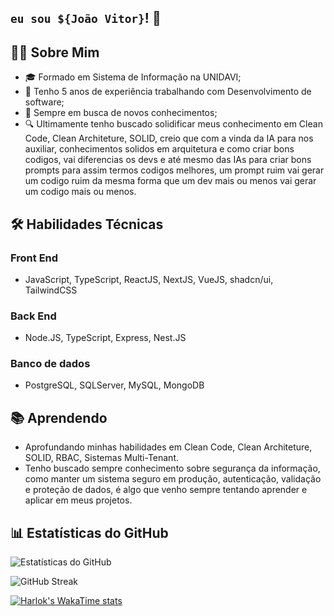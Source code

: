 ## `eu sou ${João Vitor}`! 👋

## 🧑‍💻 Sobre Mim

- 🎓 Formado em Sistema de Informação na UNIDAVI;
- 💼 Tenho 5 anos de experiência trabalhando com Desenvolvimento de software;
- 🌱 Sempre em busca de novos conhecimentos;
- 🔍 Ultimamente tenho buscado solidificar meus conhecimento em Clean Code, Clean Architeture, SOLID, creio que com a vinda da IA para nos auxiliar, conhecimentos solidos em arquitetura e como criar bons codigos, vai diferencias os devs e até mesmo das IAs para criar bons prompts para assim termos codigos melhores, um prompt ruim vai gerar um codigo ruim da mesma forma que um dev mais ou menos vai gerar um codigo mais ou menos.


## 🛠️ Habilidades Técnicas

### Front End
- JavaScript, TypeScript, ReactJS, NextJS, VueJS, shadcn/ui, TailwindCSS

### Back End
- Node.JS, TypeScript, Express, Nest.JS

### Banco de dados
- PostgreSQL, SQLServer, MySQL, MongoDB

## 📚 Aprendendo

- Aprofundando minhas habilidades em Clean Code, Clean Architeture, SOLID, RBAC, Sistemas Multi-Tenant.
- Tenho buscado sempre conhecimento sobre segurança da informação, como manter um sistema seguro em produção, autenticação, validação e proteção de dados, é algo que venho sempre tentando aprender e aplicar em meus projetos.

## 📊 Estatísticas do GitHub

![Estatísticas do GitHub](https://github-readme-stats.vercel.app/api?username=JoaoVitorGirardii&show_icons=true&theme=github_dark&locale=pt-br)

![GitHub Streak](https://github-readme-streak-stats.herokuapp.com/?user=JoaoVitorGirardii&theme=github-dark&locale=pt-br)

[![Harlok's WakaTime stats](https://github-readme-stats.vercel.app/api/wakatime?username=JoaoVitorGirardii)](https://github.com/anuraghazra/github-readme-stats)

